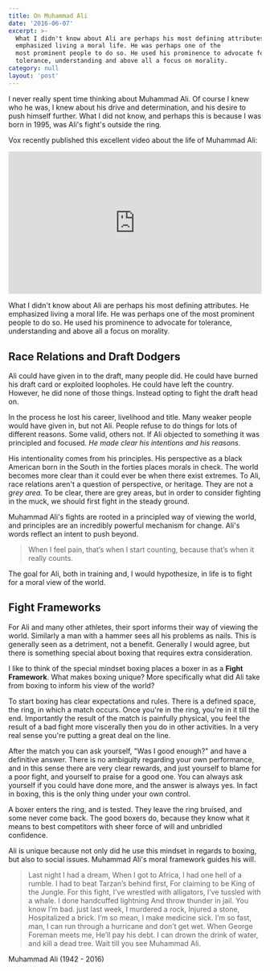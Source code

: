 ```yaml
---
title: On Muhammad Ali
date: '2016-06-07'
excerpt: >-
  What I didn't know about Ali are perhaps his most defining attributes. He
  emphasized living a moral life. He was perhaps one of the
  most prominent people to do so. He used his prominence to advocate for
  tolerance, understanding and above all a focus on morality.
category: null
layout: 'post'
---
```


I never really spent time thinking about Muhammad Ali. Of course I knew who he
was, I knew about his drive and determination, and his desire to push himself
further. What I did not know, and perhaps this is because I was born in 1995,
was Ali's fight's outside the ring.

Vox recently published this excellent video about the life of Muhammad Ali:
<style>.embed-container { position: relative; padding-bottom: 56.25%; height: 0; overflow: hidden; max-width: 100%; } .embed-container iframe, .embed-container object, .embed-container embed { position: absolute; top: 0; left: 0; width: 100%; height: 100%; }</style><div class="embed-container"><iframe width="560" height="315" src="https://www.youtube.com/embed/c1gCtoxyfF8" frameborder="0" allowfullscreen></iframe></div>

What I didn't know about Ali are perhaps his most defining attributes. He
emphasized living a moral life. He was perhaps one of the most
prominent people to do so. He used his prominence to advocate for tolerance,
understanding and above all a focus on morality.

## Race Relations and Draft Dodgers

Ali could have given in to the draft, many people did. He could have burned his
draft card or exploited loopholes. He could have left the country. However, he
did none of those things. Instead opting to fight the draft head on.

In the process he lost his career, livelihood and title. Many weaker people
would have given in, but not Ali. People refuse to do things for lots of
different reasons. Some valid, others not. If Ali objected to something it was
principled and focused. _He made clear his intentions and his reasons._

His intentionality comes from his principles. His perspective as a black
American born in the South in the forties places morals in check. The world
becomes more clear than it could ever be when there exist extremes. To Ali, race
relations aren't a question of perspective, or heritage. They are not a _grey
area._ To be clear, there are grey areas, but in order to consider fighting in
the muck, we should first fight in the steady ground.

Muhammad Ali's fights are rooted in a principled way of viewing the world, and
principles are an incredibly powerful mechanism for change. Ali's words reflect
an intent to push beyond.

> When I feel pain, that’s when I start counting, because that’s when it really
> counts.

The goal for Ali, both in training and, I would hypothesize, in life is to
fight for a moral view of the world.

## Fight Frameworks

For Ali and many other athletes, their sport informs their way of viewing the
world. Similarly a man with a hammer sees all his problems as nails. This is
generally seen as a detriment, not a benefit. Generally I would agree, but there
is something special about boxing that requires extra consideration.

I like to think of the special mindset boxing places a boxer in as a **Fight
Framework**. What makes boxing unique? More specifically what did Ali take from
boxing to inform his view of the world?

To start boxing has clear expectations and rules. There is a defined space, the
ring, in which a match occurs. Once you're in the ring, you're in it till the
end. Importantly the result of the match is painfully physical, you feel the
result of a bad fight more viscerally then you do in other activities. In a very
real sense you're putting a great deal on the line.

After the match you can ask yourself, "Was I good enough?" and have a definitive
answer. There is no ambiguity regarding your own performance, and in this sense
there are very clear rewards, and just yourself to blame for a poor fight, and
yourself to praise for a good one. You can always ask yourself if you could have
done more, and the answer is always yes. In fact in boxing, this is the only
thing under your own control.

A boxer enters the ring, and is tested. They leave the ring bruised, and some
never come back. The good boxers do, because they know what it means to best
competitors with sheer force of will and unbridled confidence.

Ali is unique because not only did he use this mindset in regards to boxing, but
also to social issues. Muhammad Ali's moral framework guides his will.

> Last night I had a dream, When I got to Africa,
I had one hell of a rumble.
I had to beat Tarzan’s behind first,
For claiming to be King of the Jungle.
For this fight, I’ve wrestled with alligators,
I’ve tussled with a whale.
I done handcuffed lightning
And throw thunder in jail.
You know I’m bad.
just last week, I murdered a rock,
Injured a stone, Hospitalized a brick.
I’m so mean, I make medicine sick.
I’m so fast, man,
I can run through a hurricane and don’t get wet.
When George Foreman meets me,
He’ll pay his debt.
I can drown the drink of water, and kill a dead tree.
Wait till you see Muhammad Ali.

Muhammad Ali (1942 - 2016)
